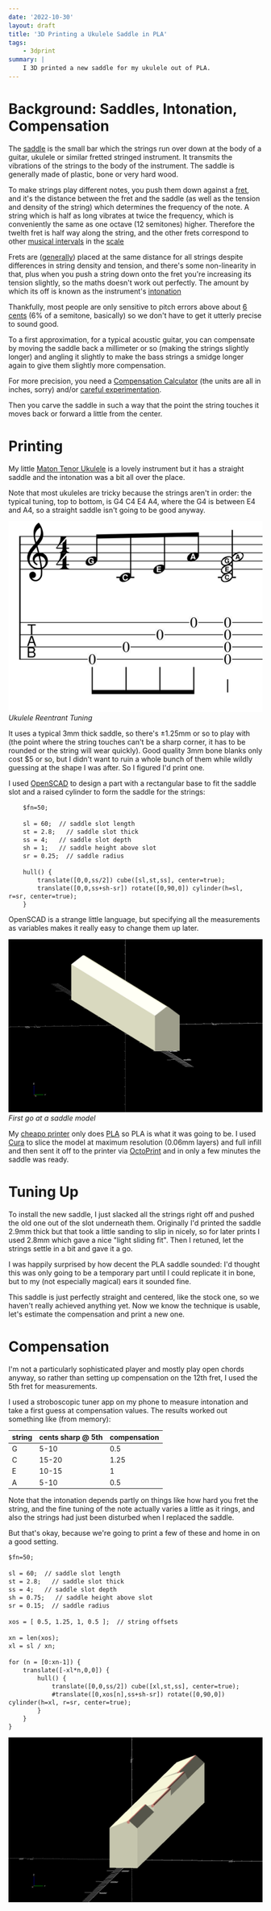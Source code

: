 ```yaml
---
date: '2022-10-30'
layout: draft
title: '3D Printing a Ukulele Saddle in PLA'
tags:
    - 3dprint
summary: |
    I 3D printed a new saddle for my ukulele out of PLA. 
---
```


# Background: Saddles, Intonation, Compensation

The [saddle](https://www.soundpure.com/a/expert-advice/guitars/parts-of-an-acoustic-guitar/)
is the small bar which the strings run over down at the body of a guitar, ukulele or similar
fretted stringed instrument. It transmits the vibrations of the strings to the body of the instrument.
The saddle is generally made of plastic, bone or very hard wood.

To make strings play different notes, you push them down against a [fret](https://en.wikipedia.org/wiki/Fret),
and it's the distance
between the fret and the saddle (as well as the tension and density of the string) which determines
the frequency of the note.  A string which is half as long vibrates at twice the frequency, 
which is conveniently the same as one octave (12 semitones) higher.
Therefore the twelth fret is half way along the string, and the other frets correspond to 
other [musical intervals](https://en.wikipedia.org/wiki/Interval_%28music%29) in the
[scale](https://en.wikipedia.org/wiki/Equal_temperament)

Frets are ([generally](https://www.sweetwater.com/insync/the-multi-scale-mystery-unraveled/)) placed at the same
distance for all strings despite differences in string density and tension, and there's some non-linearity in that,
plus when you push a string down onto the
fret you're increasing its tension slightly, so the maths doesn't work out perfectly.
The amount by which its off is known as the instrument's [intonation](https://en.wikipedia.org/wiki/Intonation_%28music%29)

Thankfully, most people are only sensitive to pitch errors above about [6 cents](https://en.wikipedia.org/wiki/Cent_%28music%29#Human_perception)
(6% of a semitone, basically) so we don't have to get it utterly precise to sound good.

To a first approximation, for a typical acoustic guitar, you can compensate by moving the saddle back a millimeter
or so (making the strings slightly longer) and angling it slightly to make the bass strings a smidge longer again
to give them slightly more compensation.

For more precision, you need a [Compensation Calculator](https://www.liutaiomottola.com/formulae/compensation.htm)
(the units are all in inches, sorry) and/or [careful experimentation](https://www.youtube.com/watch?v=ko3byzyGzWk&t=1235s).

Then you carve the saddle in such a way that the point the string touches it moves back or 
forward a little from the center.

# Printing

My little [Maton Tenor Ukulele](https://maton.com.au/product/tenor-ukulele) is a lovely 
instrument but it has a straight saddle and the intonation was a bit all over the place.

Note that most ukuleles are tricky because the strings aren't in order: the typical
tuning, top to bottom, is G4 C4 E4 A4, where the G4 is between E4 and A4, so a straight saddle
isn't going to be good anyway.

![Ukulele Reentrant Tuning](img/uke_tuning.svg)
*Ukulele Reentrant Tuning*

It uses a typical 3mm thick saddle, so there's ±1.25mm or so
to play with (the point where the string touches can't be a sharp corner, it has to be rounded
or the string will wear quickly).  Good quality 3mm bone blanks only cost $5 or so, but I didn't
want to ruin a whole bunch of them while wildly guessing at the shape I was after.  So I figured
I'd print one.

I used [OpenSCAD](https://openscad.org/) to design a part with a rectangular base
to fit the saddle slot and a raised cylinder to form the saddle for the strings:

```
    $fn=50;

    sl = 60;  // saddle slot length
    st = 2.8;   // saddle slot thick
    ss = 4;   // saddle slot depth
    sh = 1;   // saddle height above slot
    sr = 0.25;  // saddle radius

    hull() {
        translate([0,0,ss/2]) cube([sl,st,ss], center=true);
        translate([0,0,ss+sh-sr]) rotate([0,90,0]) cylinder(h=sl, r=sr, center=true);
    }
```

OpenSCAD is a strange little language, but specifying all the measurements as 
variables makes it really easy to change them up later.

![First go at saddle model](img/saddle-zero.png)
*First go at a saddle model*

My [cheapo printer](/art/aldi-cocoon-3d-printer/) only does
[PLA](https://www.3dnatives.com/en/pla-3d-printing-guide-190820194/)
so PLA is what it was going to be.  I used
[Cura](https://ultimaker.com/software/ultimaker-cura) to slice the model
at maximum resolution (0.06mm layers) and full infill and then sent it
off to the printer via [OctoPrint](https://octoprint.org) and in only a 
few minutes the saddle was ready.

# Tuning Up

To install the new saddle, I just slacked all the strings right off and pushed the
old one out of the slot underneath them.  Originally I'd printed the saddle 2.9mm
thick but that took a little sanding to slip in nicely, so for later prints I 
used 2.8mm which gave a nice "light sliding fit".  Then I retuned, let the 
strings settle in a bit and gave it a go.

I was happily surprised by how decent the PLA saddle sounded: I'd thought this
was only going to be a temporary part until I could replicate it in bone, but 
to my (not especially magical) ears it sounded fine.

This saddle is just perfectly straight and centered, like the stock one, so
we haven't really achieved anything yet.
Now we know the technique is usable, let's estimate the compensation and 
print a new one.

# Compensation

I'm not a particularly sophisticated player and mostly play open chords anyway,
so rather than setting up compensation on the 12th fret, I used the 5th fret 
for measurements.

I used a stroboscopic tuner app on my phone to measure intonation and
take a first guess at compensation values. The results worked out something like
(from memory):

string | cents sharp @ 5th | compensation
-------|-------------------|-------------
G      | 5-10              | 0.5
C      | 15-20             | 1.25
E      | 10-15             | 1
A      | 5-10              | 0.5

Note that the intonation depends partly on things like how hard you fret the string,
and the fine tuning of the note actually varies a little as it rings, and
also the strings had just been disturbed when I replaced the saddle.

But that's okay, because we're going to print a few of these and home in on a 
good setting.

```
$fn=50;

sl = 60;  // saddle slot length
st = 2.8;   // saddle slot thick
ss = 4;   // saddle slot depth
sh = 0.75;   // saddle height above slot
sr = 0.15;  // saddle radius

xos = [ 0.5, 1.25, 1, 0.5 ];  // string offsets

xn = len(xos);
xl = sl / xn;

for (n = [0:xn-1]) {
    translate([-xl*n,0,0]) {
        hull() {
            translate([0,0,ss/2]) cube([xl,st,ss], center=true);
            #translate([0,xos[n],ss+sh-sr]) rotate([0,90,0]) cylinder(h=xl, r=sr, center=true);
        }
    }
}
```

![x](img/saddle-one.png)


